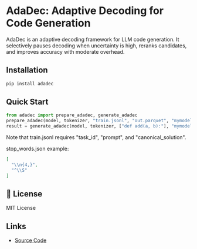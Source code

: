# AdaDec: Adaptive Decoding for Code Generation

AdaDec is an adaptive decoding framework for LLM code generation. 
It selectively pauses decoding when uncertainty is high, reranks candidates, 
and improves accuracy with moderate overhead.


## Installation

```bash
pip install adadec
````


## Quick Start

```python
from adadec import prepare_adadec, generate_adadec
prepare_adadec(model, tokenizer, "train.jsonl", "out.parquet", "mymodel", "thresholds.json")
result = generate_adadec(model, tokenizer, ["def add(a, b):"], "mymodel")
```

Note that train.jsonl requires "task_id", "prompt", and "canonical_solution".

stop_words.json example:
```json
[
  "\\n{4,}",
  "^\\S"
]
```


## 📖 License

MIT License


## Links
* [Source Code](https://github.com/SYSUSELab/AdaDec)

